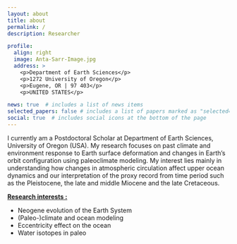 ```yaml
---
layout: about
title: about
permalink: /
description: Researcher 

profile:
  align: right
  image: Anta-Sarr-Image.jpg
  address: >
    <p>Department of Earth Sciences</p>
    <p>1272 University of Oregon</p>
    <p>Eugene, OR | 97 403</p>
    <p>UNITED STATES</p>

news: true  # includes a list of news items
selected_papers: false # includes a list of papers marked as "selected={true}"
social: true  # includes social icons at the bottom of the page
---
```


I currently am a Postdoctoral Scholar at Department of Earth Sciences, University of Oregon (USA). My research focuses on past climate and environment response to Earth surface deformation and changes in Earth’s orbit configuration using paleoclimate modeling.  My interest lies mainly in understanding how changes in atmospheric circulation affect upper ocean dynamics and our interpretation of the proxy record from time period such as the Pleistocene, the late and middle Miocene and the late Cretaceous. 
  
__<u>Research interests :</u>__

- Neogene evolution of the Earth System 
- (Paleo-)climate and ocean modeling
- Eccentricity effect on the ocean
- Water isotopes in paleo







